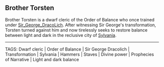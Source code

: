 ## Brother Torsten

Brother Torsten is a dwarf cleric of the Order of Balance who once trained under [Sir_George_DracoLich](Sir_George_DracoLich.md). After witnessing Sir George's transformation, Torsten turned against him and now tirelessly seeks to restore balance between light and dark in the reclusive city of [Sylvania](../Places/Sylvania.md).


---
TAGS: Dwarf cleric | Order of Balance | Sir George Dracolich | Transformation | Sylvania | Hammers | Staves | Divine power | Prophecies of Narrative | Light and dark balance

